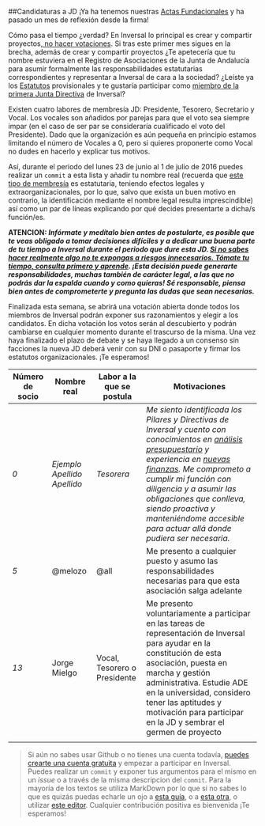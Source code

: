 ##Candidaturas a JD
¡Ya ha tenemos nuestras [Actas Fundacionales](https://github.com/inversal/Inversal-Org/blob/master/meta.Inversal.LINK/Firma%20de%20actas.md) y ha pasado un mes de reflexión desde la firma! 

Cómo pasa el tiempo ¿verdad? En Inversal lo principal es crear y compartir proyectos[, no hacer votaciones](https://github.com/inversal/Inversal-Org/blob/master/Lo_que_Inversal_no_es.md#inversal-no-es-un-experimento-de-liberalismo-anarqu%C3%ADa-o-democracia). Si tras este primer mes sigues en la brecha, además de crear y compartir proyectos ¿Te apetecería que tu nombre estuviera en el Registro de Asociaciones de la Junta de Andalucía para asumir formalmente las responsabilidades estatutarias correspondientes y representar a Inversal de cara a la sociedad?
¿Leíste ya los [Estatutos](https://github.com/inversal/Inversal-Org/blob/master/meta.Inversal.LINK/Asociacion%20Autonomica/Estatutos/estatutos_asociacion%20JA.doc) provisionales y te gustaría participar como  [miembro de la primera Junta Directiva](https://github.com/inversal/Inversal-Org/blob/master/Directivas/Directiva_de_Participaci%C3%B3n.md) de Inversal? 

Existen cuatro labores de membresía JD: Presidente, Tesorero, Secretario y Vocal. Los vocales son añadidos por parejas para que el voto sea siempre impar (en el caso de ser par se consideraría cualificado el voto del Presidente). Dado que la organización es aún pequeña en principio estamos limitando el número de Vocales a 0, pero si quieres proponerte como Vocal no dudes en hacerlo y explicar tus motivos.

Así, durante el periodo del lunes 23 de junio al 1 de julio de 2016 puedes realizar un `commit` a esta lista y añadir tu nombre real (recuerda que [este tipo de membresía](https://github.com/inversal/Inversal-Org/blob/master/Directivas/Directiva_de_Participaci%C3%B3n.md) es estatutaria, teniendo efectos legales y extraorganizacionales, por lo que, salvo que exista un buen motivo en contrario, la identificación mediante el nombre legal resulta imprescindible) así como un par de líneas explicando por qué decides presentarte a dicha/s función/es. 

**ATENCION: _Infórmate y medítalo bien antes de postularte, es posible que te veas obligado a tomar decisiones difíciles y a dedicar una buena parte de tu tiempo a Inversal durante el periodo que dure esta JD. [Si no sabes hacer realmente algo no te expongas a riesgos innecesarios. Tómate tu tiempo, consulta primero y aprende](https://github.com/inversal/Inversal-Org/blob/master/Directivas/Directiva_de_Seguridad.md). ¡Esta decisión puede generarte responsabilidades, muchas también de carácter legal, a las que no podrás dar la espalda cuando y como quieras! Sé responsable, piensa bien antes de comprometerte y pregunta las dudas que sean necesarias._**

Finalizada esta semana, se abrirá una votación abierta donde todos los miembros de Inversal podrán exponer sus razonamientos y elegir a los candidatos. En dicha votación los votos serán al descubierto y podrán cambiarse en cualquier momento durante el trascurso de la misma. Una vez haya finalizado el plazo de debate y se haya llegado a un consenso sin facciones la nueva JD deberá venir con su DNI o pasaporte y firmar los estatutos organizacionales. ¡Te esperamos!

|Número de socio|Nombre real|Labor a la que se postula|Motivaciones|
| ------------- | ------------- | ------------- | ------------- |
|_0_|_Ejemplo Apellido Apellido_|_Tesorera_|_Me siento identificada los Pilares y Directivas de Inversal y cuento con conocimientos en [análisis presupuestario](http://pastebin.com/Rjdvur48) y experiencia en [nuevas finanzas](https://etherscan.io/txsInternal?a=0xbb9bc244d798123fde783fcc1c72d3bb8c189413&p=84). Me comprometo a cumplir mi función con diligencia y a asumir las obligaciones que conlleva, siendo proactiva y manteniéndome accesible para actuar allá donde pudiera ser necesaria._|
| _5_ | @melozo | @all |  Me presento a cualquier puesto y asumo las responsabilidades necesarias para que esta asociación salga adelante |
| _13_ | Jorge Mielgo | Vocal, Tesorero o Presidente| Me presento voluntariamente a participar en las tareas de representación de Inversal para ayudar en la constitución de esta asociación, puesta en marcha y gestión administrativa. Estudie ADE en la universidad, considero tener las aptitudes y motivación para participar en la JD y sembrar el germen de proyecto |
|  |  |  |  |

>Si aún no sabes usar Github o no tienes una cuenta todavía, [puedes crearte una cuenta gratuita](https://conociendogithub.readthedocs.io/en/latest/data/dinamica-de-uso/) y empezar a participar en Inversal. Puedes realizar un `commit` y exponer tus argumentos para el mismo en un *issue* o a través de la misma descripcion del `commit`. Para la mayoría de los textos se utiliza MarkDown por lo que si no sabes lo que es quizás puedas echarle un ojo a [esta guía](https://help.github.com/categories/writing-on-github/), o a [esta otra](https://guides.github.com/features/mastering-markdown/), o utilizar [este editor](https://stackedit.io/editor). Cualquier contribución positiva es bienvenida ¡Te esperamos!
